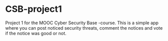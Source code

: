 # CSB-project1
Project 1 for the MOOC Cyber Security Base -course. This is a simple app where you can post noticed security threats, comment the notices and vote if the notice was good or not.
